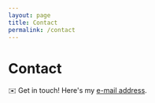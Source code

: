 ```yaml
---
layout: page
title: Contact
permalink: /contact
---
```


# Contact

:envelope: Get in touch! Here's my [e-mail address](mailto:pinkhairedsheep@gmail.com).
